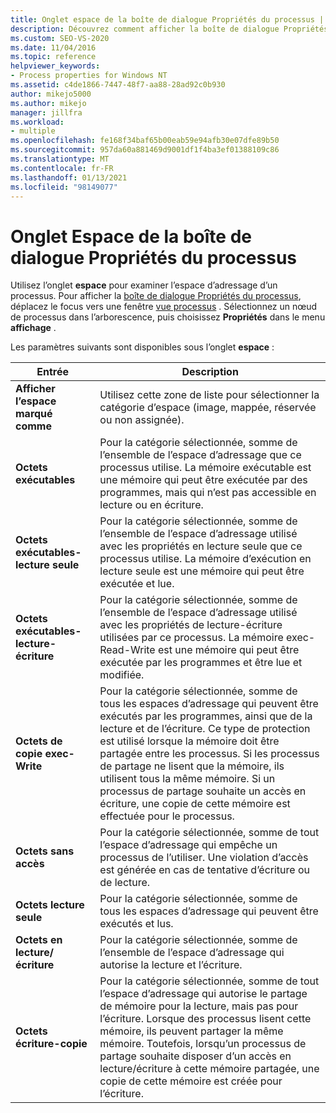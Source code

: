 ```yaml
---
title: Onglet espace de la boîte de dialogue Propriétés du processus | Microsoft Docs
description: Découvrez comment afficher la boîte de dialogue Propriétés du processus dans Spy + + lors du débogage. Passez en revue les paramètres qui sont disponibles sous l’onglet espace.
ms.custom: SEO-VS-2020
ms.date: 11/04/2016
ms.topic: reference
helpviewer_keywords:
- Process properties for Windows NT
ms.assetid: c4de1866-7447-48f7-aa88-28ad92c0b930
author: mikejo5000
ms.author: mikejo
manager: jillfra
ms.workload:
- multiple
ms.openlocfilehash: fe168f34baf65b00eab59e94afb30e07dfe89b50
ms.sourcegitcommit: 957da60a881469d9001df1f4ba3ef01388109c86
ms.translationtype: MT
ms.contentlocale: fr-FR
ms.lasthandoff: 01/13/2021
ms.locfileid: "98149077"
---
```

# <a name="space-tab-process-properties-dialog-box"></a>Onglet Espace de la boîte de dialogue Propriétés du processus
Utilisez l’onglet **espace** pour examiner l’espace d’adressage d’un processus. Pour afficher la [boîte de dialogue Propriétés du processus](../debugger/process-properties-dialog-box.md), déplacez le focus vers une fenêtre [vue processus](../debugger/processes-view.md) . Sélectionnez un nœud de processus dans l’arborescence, puis choisissez **Propriétés** dans le menu **affichage** .

 Les paramètres suivants sont disponibles sous l’onglet **espace** :

|Entrée|Description|
|-----------|-----------------|
|**Afficher l’espace marqué comme**|Utilisez cette zone de liste pour sélectionner la catégorie d’espace (image, mappée, réservée ou non assignée).|
|**Octets exécutables**|Pour la catégorie sélectionnée, somme de l’ensemble de l’espace d’adressage que ce processus utilise. La mémoire exécutable est une mémoire qui peut être exécutée par des programmes, mais qui n’est pas accessible en lecture ou en écriture.|
|**Octets exécutables-lecture seule**|Pour la catégorie sélectionnée, somme de l’ensemble de l’espace d’adressage utilisé avec les propriétés en lecture seule que ce processus utilise. La mémoire d’exécution en lecture seule est une mémoire qui peut être exécutée et lue.|
|**Octets exécutables-lecture-écriture**|Pour la catégorie sélectionnée, somme de l’ensemble de l’espace d’adressage utilisé avec les propriétés de lecture-écriture utilisées par ce processus. La mémoire exec-Read-Write est une mémoire qui peut être exécutée par les programmes et être lue et modifiée.|
|**Octets de copie exec-Write**|Pour la catégorie sélectionnée, somme de tous les espaces d’adressage qui peuvent être exécutés par les programmes, ainsi que de la lecture et de l’écriture. Ce type de protection est utilisé lorsque la mémoire doit être partagée entre les processus. Si les processus de partage ne lisent que la mémoire, ils utilisent tous la même mémoire. Si un processus de partage souhaite un accès en écriture, une copie de cette mémoire est effectuée pour le processus.|
|**Octets sans accès**|Pour la catégorie sélectionnée, somme de tout l’espace d’adressage qui empêche un processus de l’utiliser. Une violation d’accès est générée en cas de tentative d’écriture ou de lecture.|
|**Octets lecture seule**|Pour la catégorie sélectionnée, somme de tous les espaces d’adressage qui peuvent être exécutés et lus.|
|**Octets en lecture/écriture**|Pour la catégorie sélectionnée, somme de l’ensemble de l’espace d’adressage qui autorise la lecture et l’écriture.|
|**Octets écriture-copie**|Pour la catégorie sélectionnée, somme de tout l’espace d’adressage qui autorise le partage de mémoire pour la lecture, mais pas pour l’écriture. Lorsque des processus lisent cette mémoire, ils peuvent partager la même mémoire. Toutefois, lorsqu’un processus de partage souhaite disposer d’un accès en lecture/écriture à cette mémoire partagée, une copie de cette mémoire est créée pour l’écriture.|
